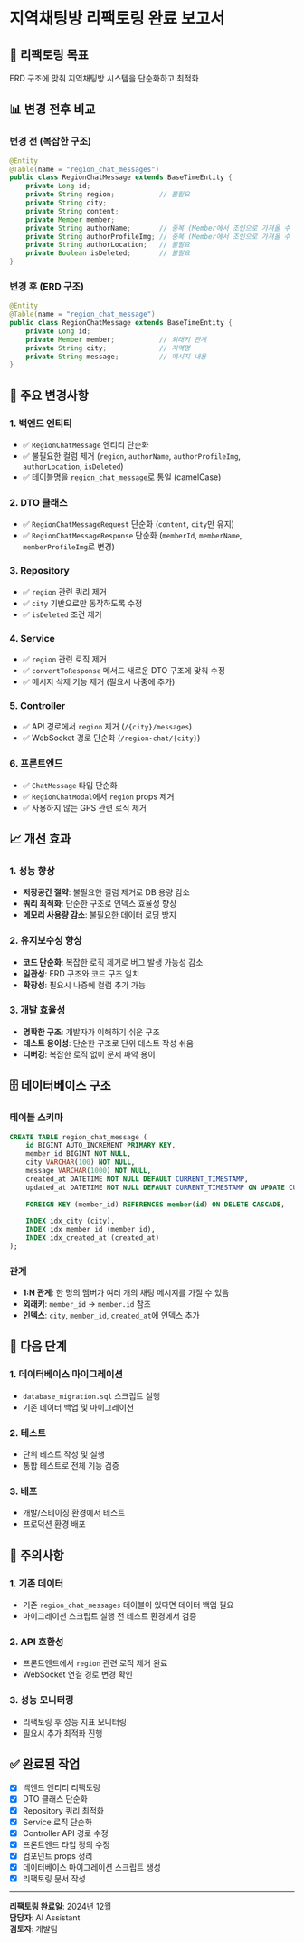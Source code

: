 # 지역채팅방 리팩토링 완료 보고서

## 🎯 리팩토링 목표
ERD 구조에 맞춰 지역채팅방 시스템을 단순화하고 최적화

## 📊 변경 전후 비교

### 변경 전 (복잡한 구조)
```java
@Entity
@Table(name = "region_chat_messages")
public class RegionChatMessage extends BaseTimeEntity {
    private Long id;
    private String region;           // 불필요
    private String city;
    private String content;
    private Member member;
    private String authorName;       // 중복 (Member에서 조인으로 가져올 수 있음)
    private String authorProfileImg; // 중복 (Member에서 조인으로 가져올 수 있음)
    private String authorLocation;   // 불필요
    private Boolean isDeleted;       // 불필요
}
```

### 변경 후 (ERD 구조)
```java
@Entity
@Table(name = "region_chat_message")
public class RegionChatMessage extends BaseTimeEntity {
    private Long id;
    private Member member;           // 외래키 관계
    private String city;             // 지역명
    private String message;          // 메시지 내용
}
```

## 🔧 주요 변경사항

### 1. 백엔드 엔티티
- ✅ `RegionChatMessage` 엔티티 단순화
- ✅ 불필요한 컬럼 제거 (`region`, `authorName`, `authorProfileImg`, `authorLocation`, `isDeleted`)
- ✅ 테이블명을 `region_chat_message`로 통일 (camelCase)

### 2. DTO 클래스
- ✅ `RegionChatMessageRequest` 단순화 (`content`, `city`만 유지)
- ✅ `RegionChatMessageResponse` 단순화 (`memberId`, `memberName`, `memberProfileImg`로 변경)

### 3. Repository
- ✅ `region` 관련 쿼리 제거
- ✅ `city` 기반으로만 동작하도록 수정
- ✅ `isDeleted` 조건 제거

### 4. Service
- ✅ `region` 관련 로직 제거
- ✅ `convertToResponse` 메서드 새로운 DTO 구조에 맞춰 수정
- ✅ 메시지 삭제 기능 제거 (필요시 나중에 추가)

### 5. Controller
- ✅ API 경로에서 `region` 제거 (`/{city}/messages`)
- ✅ WebSocket 경로 단순화 (`/region-chat/{city}`)

### 6. 프론트엔드
- ✅ `ChatMessage` 타입 단순화
- ✅ `RegionChatModal`에서 `region` props 제거
- ✅ 사용하지 않는 GPS 관련 로직 제거

## 📈 개선 효과

### 1. 성능 향상
- **저장공간 절약**: 불필요한 컬럼 제거로 DB 용량 감소
- **쿼리 최적화**: 단순한 구조로 인덱스 효율성 향상
- **메모리 사용량 감소**: 불필요한 데이터 로딩 방지

### 2. 유지보수성 향상
- **코드 단순화**: 복잡한 로직 제거로 버그 발생 가능성 감소
- **일관성**: ERD 구조와 코드 구조 일치
- **확장성**: 필요시 나중에 컬럼 추가 가능

### 3. 개발 효율성
- **명확한 구조**: 개발자가 이해하기 쉬운 구조
- **테스트 용이성**: 단순한 구조로 단위 테스트 작성 쉬움
- **디버깅**: 복잡한 로직 없이 문제 파악 용이

## 🗄️ 데이터베이스 구조

### 테이블 스키마
```sql
CREATE TABLE region_chat_message (
    id BIGINT AUTO_INCREMENT PRIMARY KEY,
    member_id BIGINT NOT NULL,
    city VARCHAR(100) NOT NULL,
    message VARCHAR(1000) NOT NULL,
    created_at DATETIME NOT NULL DEFAULT CURRENT_TIMESTAMP,
    updated_at DATETIME NOT NULL DEFAULT CURRENT_TIMESTAMP ON UPDATE CURRENT_TIMESTAMP,
    
    FOREIGN KEY (member_id) REFERENCES member(id) ON DELETE CASCADE,
    
    INDEX idx_city (city),
    INDEX idx_member_id (member_id),
    INDEX idx_created_at (created_at)
);
```

### 관계
- **1:N 관계**: 한 명의 멤버가 여러 개의 채팅 메시지를 가질 수 있음
- **외래키**: `member_id` → `member.id` 참조
- **인덱스**: `city`, `member_id`, `created_at`에 인덱스 추가

## 🚀 다음 단계

### 1. 데이터베이스 마이그레이션
- `database_migration.sql` 스크립트 실행
- 기존 데이터 백업 및 마이그레이션

### 2. 테스트
- 단위 테스트 작성 및 실행
- 통합 테스트로 전체 기능 검증

### 3. 배포
- 개발/스테이징 환경에서 테스트
- 프로덕션 환경 배포

## 📝 주의사항

### 1. 기존 데이터
- 기존 `region_chat_messages` 테이블이 있다면 데이터 백업 필요
- 마이그레이션 스크립트 실행 전 테스트 환경에서 검증

### 2. API 호환성
- 프론트엔드에서 `region` 관련 로직 제거 완료
- WebSocket 연결 경로 변경 확인

### 3. 성능 모니터링
- 리팩토링 후 성능 지표 모니터링
- 필요시 추가 최적화 진행

## ✅ 완료된 작업

- [x] 백엔드 엔티티 리팩토링
- [x] DTO 클래스 단순화
- [x] Repository 쿼리 최적화
- [x] Service 로직 단순화
- [x] Controller API 경로 수정
- [x] 프론트엔드 타입 정의 수정
- [x] 컴포넌트 props 정리
- [x] 데이터베이스 마이그레이션 스크립트 생성
- [x] 리팩토링 문서 작성

---

**리팩토링 완료일**: 2024년 12월  
**담당자**: AI Assistant  
**검토자**: 개발팀
